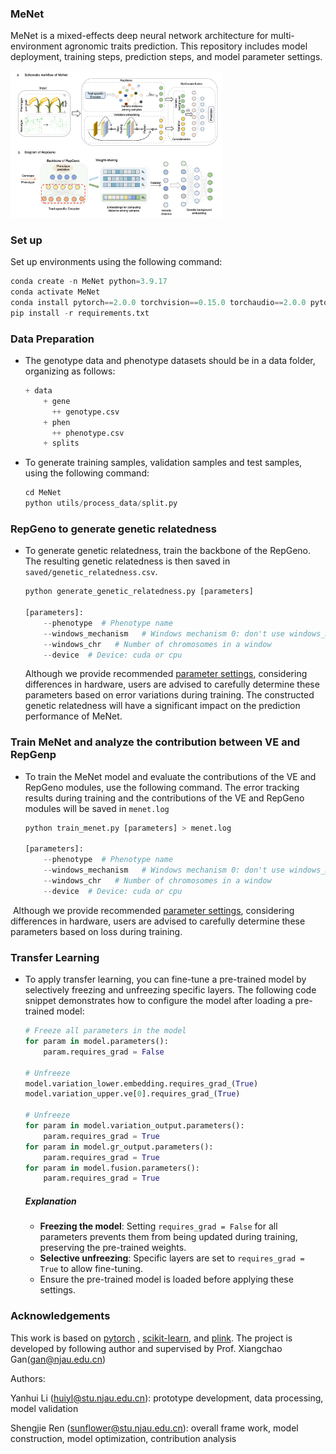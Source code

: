 ### MeNet

MeNet is a mixed-effects deep neural network architecture for multi-environment agronomic traits prediction. This repository includes model deployment, training steps, prediction steps, and model parameter settings.

<img src="saved/MeNet.png" alt="MeNet Overview" style="zoom: 33%;" />

### Set up

Set up environments using the following command:

```python
conda create -n MeNet python=3.9.17
conda activate MeNet
conda install pytorch==2.0.0 torchvision==0.15.0 torchaudio==2.0.0 pytorch-cuda=11.8 -c pytorch -c nvidia
pip install -r requirements.txt 
```

### Data Preparation

- The genotype data and phenotype datasets should be in a data folder, organizing as follows:

  ```python
  + data
      + gene
      	++ genotype.csv
      + phen 
       	++ phenotype.csv
      + splits
  ```

- To generate training samples, validation samples and test samples, using the following command:

  ```python
  cd MeNet
  python utils/process_data/split.py
  ```



### RepGeno to generate genetic relatedness

- To generate genetic relatedness, train the backbone of the RepGeno. The resulting genetic relatedness is then saved in `saved/genetic_relatedness.csv`.

  ```python
  python generate_genetic_relatedness.py [parameters]
  
  [parameters]:
      --phenotype  # Phenotype name
      --windows_mechanism   # Windows mechanism 0: don't use windows_mechanism, 1: windows_mechanism by chromosome
      --windows_chr   # Number of chromosomes in a window
      --device	# Device: cuda or cpu
  ```

  Although we provide recommended [parameter settings](configs/RepGeno.json), considering differences in hardware, users are advised to carefully determine these parameters based on error variations during training. The constructed genetic relatedness will have a significant impact on the prediction performance of MeNet.



### Train MeNet and analyze the contribution between VE and RepGenp

- To train the MeNet model and evaluate the contributions of the VE and RepGeno modules, use the following command. The error tracking results during training and the contributions of the VE and RepGeno modules will be saved in `menet.log`

  ```python
  python train_menet.py [parameters] > menet.log 
  
  [parameters]:
      --phenotype  # Phenotype name
      --windows_mechanism   # Windows mechanism 0: don't use windows_mechanism, 1: windows_mechanism by chromosome
      --windows_chr   # Number of chromosomes in a window
      --device	# Device: cuda or cpu
  ```

​	Although we provide recommended [parameter settings](configs/MeNet.json), considering differences in hardware, users are advised to carefully determine these parameters based on loss during training. 



### Transfer Learning

- To apply transfer learning, you can fine-tune a pre-trained model by selectively freezing and unfreezing specific layers. The following code snippet demonstrates how to configure the model after loading a pre-trained model:

  ```python
  # Freeze all parameters in the model
  for param in model.parameters():
      param.requires_grad = False
  
  # Unfreeze 
  model.variation_lower.embedding.requires_grad_(True)
  model.variation_upper.ve[0].requires_grad_(True)
  
  # Unfreeze 
  for param in model.variation_output.parameters():
      param.requires_grad = True
  for param in model.gr_output.parameters():
      param.requires_grad = True
  for param in model.fusion.parameters():
      param.requires_grad = True
  ```

  ##### Explanation

  - **Freezing the model**: Setting `requires_grad = False` for all parameters prevents them from being updated during training, preserving the pre-trained weights.
  - **Selective unfreezing**: Specific layers are set to `requires_grad = True` to allow fine-tuning.
  - Ensure the pre-trained model is loaded before applying these settings.

### Acknowledgements

This work is based on [pytorch](https://pytorch.org/) ,  [scikit-learn](https://scikit-learn.org/),  and [plink](https://www.cog-genomics.org/plink/). The project is developed by following author and supervised by Prof. Xiangchao Gan(gan@njau.edu.cn)

Authors:

Yanhui Li  (huiyl@stu.njau.edu.cn): prototype development, data processing, model validation 

Shengjie Ren (sunflower@stu.njau.edu.cn): overall frame work, model construction, model optimization,  contribution analysis

